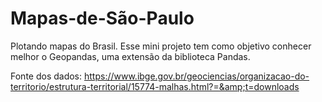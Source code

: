 # Mapas-de-São-Paulo

Plotando mapas do Brasil. Esse mini projeto tem como objetivo conhecer melhor o Geopandas, uma extensão da biblioteca Pandas. 

Fonte dos dados: https://www.ibge.gov.br/geociencias/organizacao-do-territorio/estrutura-territorial/15774-malhas.html?=&amp;t=downloads

